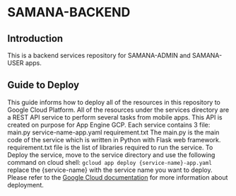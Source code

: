 # SAMANA-BACKEND

## Introduction
This is a backend services repository for SAMANA-ADMIN and SAMANA-USER apps.

## Guide to Deploy
This guide informs how to deploy all of the resources in this repository to Google Cloud Platform. All of the resources under the services directory are a REST API service to perform several tasks from mobile apps. This API is created on purpose for App Engine GCP. Each service contains 3 file:
main.py
service-name-app.yaml
requirement.txt
The main.py is the main code of the service which is written in Python with Flask web framework. requirement.txt file is the list of libraries required to run the service. To Deploy the service, move to the service directory and use the following command on cloud shell:
`gcloud app deploy {service-name}-app.yaml`
replace the {service-name} with the service name you want to deploy. Please refer to the [Google Cloud documentation](https://cloud.google.com/sdk/gcloud/reference/app/deploy) for more information about deployment.

